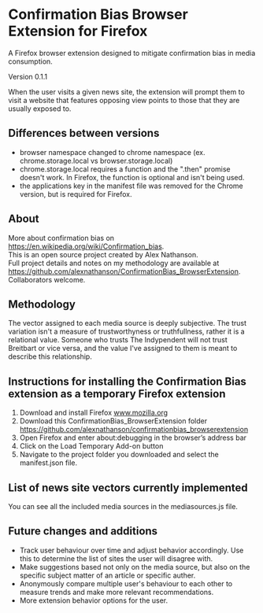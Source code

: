 ﻿# Confirmation Bias Browser Extension for Firefox
A Firefox browser extension designed to mitigate confirmation bias in media consumption.

Version 0.1.1

When the user visits a given news site, the extension will prompt them to visit a website that features opposing view points to those that they are usually exposed to. 


## Differences between versions
* browser namespace changed to chrome namespace (ex. chrome.storage.local vs browser.storage.local)
* chrome.storage.local requires a function and the ".then" promise doesn't work. In Firefox, the function is optional and isn't being used.
* the applications key in the manifest file was removed for the Chrome version, but is required for Firefox.


## About
More about confirmation bias on https://en.wikipedia.org/wiki/Confirmation_bias. <br>
This is an open source project created by Alex Nathanson. <br> 
Full project details and notes on my methodology are available at https://github.com/alexnathanson/ConfirmationBias_BrowserExtension. <br>
Collaborators welcome. 

## Methodology
The vector assigned to each media source is deeply subjective. The trust variation isn't a measure of trustworthyness or truthfullness, rather it is a relational value. Someone who trusts The Indypendent will not trust Breitbart or vice versa, and the value I've assigned to them is meant to describe this relationship.

## Instructions for installing the Confirmation Bias extension as a temporary Firefox extension
1) Download and install Firefox www.mozilla.org
2) Download this ConfirmationBias_BrowserExtension folder https://github.com/alexnathanson/confirmationbias_browserextension
3) Open Firefox and enter about:debugging in the browser’s address bar
4) Click on the Load Temporary Add-on button
5) Navigate to the project folder you downloaded and select the manifest.json file.

## List of news site vectors currently implemented <br>
You can see all the included media sources in the mediasources.js file.
  
## Future changes and additions
* Track user behaviour over time and adjust behavior accordingly. Use this to determine the list of sites the user will disagree with.
* Make suggestions based not only on the media source, but also on the specific subject matter of an article or specific auther. 
* Anonymously compare multiple user's behaviour to each other to measure trends and make more relevant recommendations.
* More extension behavior options for the user.
